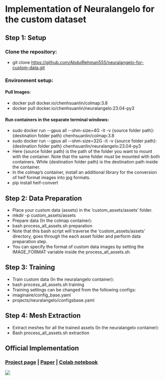 # Implementation of Neuralangelo for the custom dataset

## Step 1: Setup
### Clone the repository: 
* git clone https://github.com/AbdulRehman555/neuralangelo-for-custom-data.git

### Environment setup:
#### Pull Images:
* docker pull docker.io/chenhsuanlin/colmap:3.8
* docker pull docker.io/chenhsuanlin/neuralangelo:23.04-py3
#### Run containers in the separate terminal windows:
* sudo docker run --gpus all --shm-size=4G -it -v {source folder path}:{destination folder path} chenhsuanlin/colmap:3.8
* sudo docker run --gpus all --shm-size=32G -it -v {source folder path}:{destination folder path} chenhsuanlin/neuralangelo:23.04-py3
* Here {source folder path} is the path of the folder you want to mount with the container. Note that the same folder must be mounted with both containers. While {destination folder path} is the destination path inside the container.
* In the colmap’s container, install an additional library for the conversion of heif format images into jpg formats.
* pip install heif-convert 
## Step 2: Data Preparation
* Place your custom data (assets) in the ‘custom_assets/assets’ folder.
* mkdir -p custom_assets/assets
* Prepare data (In the colmap container):
* bash process_all_assets.sh preparation
* Note that this bash script will traverse the ‘custom_assets/assets’ directory, goes through the each asset folder and perform data preparation step.
* You can specify the format of custom data images by setting the IMAGE_FORMAT variable inside the process_all_assets.sh.
## Step 3: Training
* Train custom data (In the neuralangelo container):
* bash process_all_assets.sh training
* Training settings can be changed from the following configs:
* imaginaire/config_base.yaml
* projects/neuralangelo/configsbase.yaml
## Step 4: Mesh Extraction
* Extract meshes for all the trained assets (In the neuralangelo container):
* Bash process_all_assets.sh extraction


## Official Implementation

### [Project page](https://research.nvidia.com/labs/dir/neuralangelo/) | [Paper](https://arxiv.org/abs/2306.03092/) | [Colab notebook](https://colab.research.google.com/drive/13u8DX9BNzQwiyPPCB7_4DbSxiQ5-_nGF)

<img src="assets/teaser.gif">

